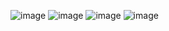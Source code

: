 ![image](https://github.com/Polineska/Lab_Sort_Gagulina/assets/114223494/74c5afda-d288-46e8-8336-e55dcc8d30ab)
![image](https://github.com/Polineska/Lab_Sort_Gagulina/assets/114223494/ef395c71-ffab-4f4d-91c2-b578b3b9fc3d)
![image](https://github.com/Polineska/Lab_Sort_Gagulina/assets/114223494/448eb810-6b21-4faa-97ca-e688d76ee80c)
![image](https://github.com/Polineska/Lab_Sort_Gagulina/assets/114223494/72862c70-b53d-41e9-87ef-0371895eba68)





